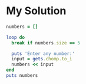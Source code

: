 # My Solution

```ruby
numbers = []

loop do
  break if numbers.size == 5

  puts 'Enter any number:'
  input = gets.chomp.to_i
  numbers << input
end
puts numbers
```
